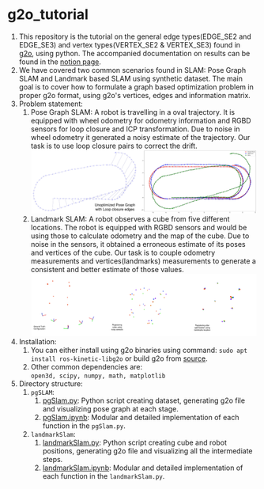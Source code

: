# g2o_tutorial  

1. This repository is the tutorial on the general edge types(EDGE_SE2 and EDGE_SE3) and vertex types(VERTEX_SE2 & VERTEX_SE3) found in [g2o](https://github.com/RainerKuemmerle/g2o), using python. The accompanied documentation on results can be found in the [notion page](https://www.notion.so/G2O-General-Graph-Optimization-Framework-151b8c5f93bb4519be9fd5c2f9bfa112).  
2. We have covered two common scenarios found in SLAM: Pose Graph SLAM and Landmark based SLAM using synthetic dataset. The main goal is to cover how to formulate a graph based optimization problem in proper g2o format, using g2o's vertices, edges and information matrix.  
3. Problem statement:  
	1. Pose Graph SLAM: A robot is travelling in a oval trajectory. It is equipped with wheel odometry for odometry information and RGBD sensors for loop closure and ICP transformation. Due to noise in wheel odometry it generated a noisy estimate of the trajectory. Our task is to use loop closure pairs to correct the drift.  
	![Alt Text](pgSlam/results/lc_pose_graph.png)  
	2. Landmark SLAM: A robot observes a cube from five different locations. The robot is equipped with RGBD sensors and would be using those to calculate odometry and the map of the cube. Due to noise in the sensors, it obtained a erroneous estimate of its poses and vertices of the cube. Our task is to couple odometry measurements and vertices(landmarks) measurements to generate a consistent and better estimate of those values.  
	![Alt Text](landmarkSlam/results/g2o_landmark.png)  
4. Installation:  
	1. You can either install using g2o binaries using command: `sudo apt install ros-kinetic-libg2o` or build g2o from [source](https://github.com/RainerKuemmerle/g2o#requirements).  
	2. Other common dependencies are:   
		`open3d, scipy, numpy, math, matplotlib`  
5. Directory structure:  
	1. `pgSLAM`: 
		1. [pgSlam.py](pgSlam/pgSlam.py):  Python script creating dataset, generating g2o file and visualizing pose graph at each stage.  
		2. [pgSlam.ipynb](pgSlam/pgSlam.ipynb):  Modular and detailed implementation of each function in the `pgSlam.py`.  
	2. `landmarkSlam`:  
		1. [landmarkSlam.py](landmarkSlam/landmarkSlam.py):  Python script creating cube and robot positions, generating g2o file and visualizing all the intermediate steps.  
		2. [landmarkSlam.ipynb](landmarkSlam/landmarkSlam.ipynb):  Modular and detailed implementation of each function in the `landmarkSlam.py`.  